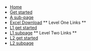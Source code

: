 * [Home](/)
* [Get started](get-started)
* [A sub-page](docs/a-sub-page)
* [Excel Download](excel-download)
** Level One Links **
* [L1 get started](/levelone/level-one-get-started)
* [L1 subpage](./levelone/level-one-sub-page)
** Level Two Links **
* [L2 get started](/levelone/leveltwo/level-two-get-started)
* [L2 subpage](./levelone/leveltwo/level-two-sub-page)
 
